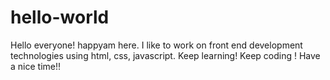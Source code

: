 # hello-world
Hello everyone! 
happyam here. I like to work on front end development technologies using html, css, javascript.
Keep learning! Keep coding !
Have a nice time!!
